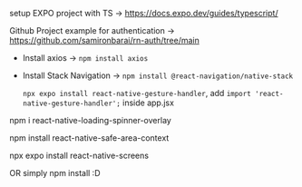 setup EXPO project with TS -> https://docs.expo.dev/guides/typescript/

Github Project example for authentication -> https://github.com/samironbarai/rn-auth/tree/main


* Install axios -> `npm install axios`
* Install Stack Navigation -> `npm install @react-navigation/native-stack`

    `npx expo install react-native-gesture-handler`, add `import 'react-native-gesture-handler';` inside app.jsx




npm i react-native-loading-spinner-overlay

npm install react-native-safe-area-context

npx expo install react-native-screens

OR simply npm install :D
